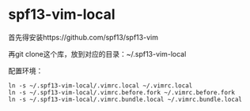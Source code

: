 # spf13-vim-local

首先得安装https://github.com/spf13/spf13-vim

再git clone这个库，放到对应的目录：~/.spf13-vim-local

配置环境：

```
ln -s ~/.spf13-vim-local/.vimrc.local ~/.vimrc.local
ln -s ~/.spf13-vim-local/.vimrc.before.fork ~/.vimrc.before.fork
ln -s ~/.spf13-vim-local/.vimrc.bundle.local ~/.vimrc.bundle.local
```
